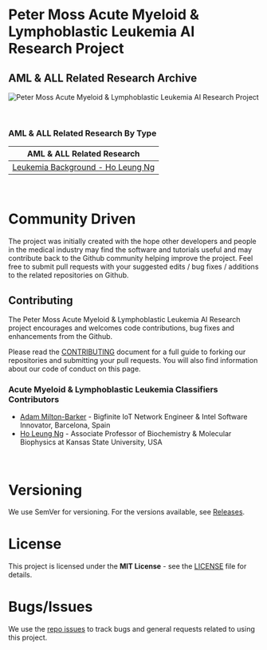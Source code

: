 # Peter Moss Acute Myeloid & Lymphoblastic Leukemia AI Research Project

## AML & ALL Related Research Archive

![Peter Moss Acute Myeloid & Lymphoblastic Leukemia AI Research Project](https://www.PeterMossAmlAllResearch.com/media/images/banner.png)

&nbsp;

### AML & ALL Related Research By Type

| AML & ALL Related Research                                                                                                                                                          |
| ----------------------------------------------------------------------------------------------------------------------------------------------------------------------------------- |
| [Leukemia Background - Ho Leung Ng](https://github.com/AMLResearchProject/AML-ALL-Research-Archive/tree/master/Leukemia/Leukemia-Background.md "Leukemia Background - Ho Leung Ng") |

&nbsp;

# Community Driven

The project was initially created with the hope other developers and people in the medical industry may find the software and tutorials useful and may contribute back to the Github community helping improve the project. Feel free to submit pull requests with your suggested edits / bug fixes / additions to the related repositories on Github.

## Contributing

The Peter Moss Acute Myeloid & Lymphoblastic Leukemia AI Research project encourages and welcomes code contributions, bug fixes and enhancements from the Github.

Please read the [CONTRIBUTING](https://github.com/AMLResearchProject/AML-ALL-Research-Archive/blob/master/CONTRIBUTING.md "CONTRIBUTING") document for a full guide to forking our repositories and submitting your pull requests. You will also find information about our code of conduct on this page.

### Acute Myeloid & Lymphoblastic Leukemia Classifiers Contributors

- [Adam Milton-Barker](https://www.petermossamlallresearch.com/team/adam-milton-barker/profile "Adam Milton-Barker") - Bigfinite IoT Network Engineer & Intel Software Innovator, Barcelona, Spain
- [Ho Leung Ng](https://www.petermossamlallresearch.com/team/ho-leung-ng/profile "Ho Leung Ng") - Associate Professor of Biochemistry & Molecular Biophysics at Kansas State University, USA

&nbsp;

# Versioning

We use SemVer for versioning. For the versions available, see [Releases](https://github.com/AMLResearchProject/AML-ALL-Research-Archive/releases "Releases").

# License

This project is licensed under the **MIT License** - see the [LICENSE](https://github.com/AMLResearchProject/AML-ALL-Research-Archive/blob/master/LICENSE "LICENSE") file for details.

# Bugs/Issues

We use the [repo issues](https://github.com/AMLResearchProject/AML-ALL-Research-Archive/issues "repo issues") to track bugs and general requests related to using this project.
